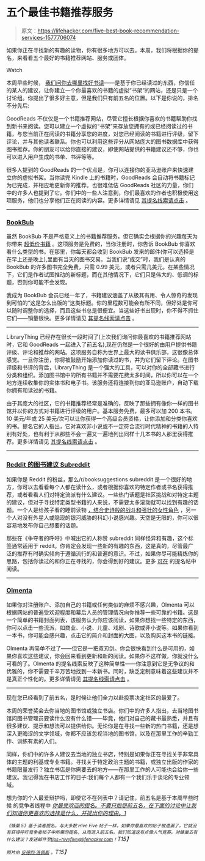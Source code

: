 # 五个最佳书籍推荐服务

> 原文：<https://lifehacker.com/five-best-book-recommendation-services-1577706074>

如果你正在寻找新的有趣的读物，你有很多地方可以去。本周，我们将根据你的提名，来看看五个最好的书籍推荐网站、服务或团体。

Watch

本周早些时候， [我们问你去哪里找好书读](https://lifehacker.com/best-book-recommendation-service-1576603841)——是基于你已经读过的东西，你信任的某人的建议，让你建立一个你最喜欢的书籍的虚拟“书架”的网站，还是只是一个讨论组。你提出了很多好主意，但是我们只有前五名的位置。以下是你说的，排名不分先后:

GoodReads 不仅仅是一个书籍推荐网站，尽管它擅长根据你喜欢的书籍帮助你找到新书来阅读。您可以建立一个虚拟的“书架”来存放您拥有的或已经阅读过的书籍，与您当前正在阅读的书籍分享您的进度，对您已经阅读的书籍进行评级，留下评论，并与其他读者联系。你也可以利用这些评分从网站庞大的图书数据库中获得图书推荐。你的朋友可以给你直接的建议，即使网站提供的书籍建议还不够，你也可以进入用户生成的书单、书评等等。

很多人提到的 GoodReads 的一个优点是，你可以连接你的亚马逊账户来快速建立你的虚拟书架。当你读完 Kindle 上的书籍时，GoodReads 会自动将书籍标记为已完成，并相应地更新你的推荐。也很难低估 GoodReads 社区的力量，你们中的许多人也提到了它。你们中的一些人注意到，你们最喜欢的作者也积极使用这项服务，他们也分享他们正在阅读的内容。更多详情请见 [其提名线索请点击](http://lifehacker.com/vote-goodreads-why-i-have-to-admit-im-hoping-to-lear-1576645642) 。

* * *

### [BookBub](https://www.bookbub.com/home/)

虽然 BookBub 不是严格意义上的书籍推荐服务，但它确实会根据你的兴趣每天为你带来 [超低价书籍](https://lifehacker.com/bookbub-offers-daily-deals-on-free-or-discounted-ebooks-1468519428) 。这项服务是免费的，当你注册时，你告诉 BookBub 你喜欢看什么类型的书。在那里，你每天都会收到 BookBub 发来的邮件(你可以选择是在早上还是晚上),里面有当天的图书交易。当我们说“成交”时，我们是认真的 BookBub 的许多图书完全免费，只需 0.99 美元，或者只需几美元。在某些情况下，它们是作者试图推动的新标题，而在其他情况下，它们只是伟大的、低调的标题，否则你可能不会发现。

我成为 BookBub 会员已经一年了，书籍建议涵盖了从极其有用、令人惊奇的发现到可怕的“这是怎么出版的”这类标题。你的里程数可能会有所不同，但好处是你可以随时调整你的选择，而且这些书总是很便宜。当这些好书出现时，你不得不抓住它们——销量很快。更多详情请见 [其提名线索请点击](http://lifehacker.com/vote-bookbub-why-amazing-site-for-ebook-owners-when-1576845423) 。

* * *

LibraryThing 已经存在很长一段时间了(上次我们询问你最喜欢的书籍推荐网站时，它和 GoodReads 一起进入了前五名),现在仍然是一个很好的由用户提供书籍评级、评论和推荐的网站。这项服务自称为世界上最大的读书俱乐部，这很像总体感觉。一旦你注册，你将被鼓励开始添加你读过的书，并为它们留下评论。在图书评级和书评的背后，LibraryThing 是一个强大的工具，可以对你的全部藏书进行分类和组织。添加图书馆中的所有书籍并不需要花费太多时间，所以你可以在一个地方连续收集你的实体书和电子书。该服务还将连接到你的亚马逊账户，自动下载你拥有和读过的书籍。

由于其庞大的社区，它的书籍推荐经常是准确的，反映了那些拥有像你一样的图书馆并以你的方式对书籍进行评级的用户。基本服务免费，最多可以加 200 本书。10 美元/年或 25 美元/次可以让你获得一个高级会员资格，让你添加和分类你喜欢的书。提名它的人指出，它对喜欢非小说或不一定符合流行时代精神的书籍的人特别有好处，也有利于从那些不会一遍又一遍地列出同样十几本书的人那里获得推荐。更多详情请见 [其提名线索请点击](http://lifehacker.com/vote-librarything-why-wherever-you-have-book-rating-d-1576809978) 。

* * *

### [Reddit 的图书建议 Subreddit](http://www.reddit.com/r/booksuggestions)

如果你是 Reddit 的粉丝，那么/r/booksuggestions subreddit 是一个很好的地方，你可以去看看每个人都在读什么，或者根据你喜欢的特定作者或书名获得推荐，或者看看人们对特定流派有什么建议。一些热门话题是社区挑战和对特定主题的建议，但对于寻找特定类型书籍的人来说，不需要太多滚动就可以找到有趣的话题。一个人是给孩子看的睡前读物 [，结合史诗般的战斗和强壮的女性角色](http://www.reddit.com/r/booksuggestions/comments/25prrv/what_should_i_read_to_my_kids_at_bedtime_he_likes/) ，另一个人对没有外星人或隐现的银河威胁的科幻小说感兴趣。天空是无限的，你可以很容易地发布你自己想要的话题。

那些在《争夺者的呼吁》中喊出它的人称赞 subreddit 同样怪异和有趣，这个标签通常适用于 reddit。你肯定会发现一些新的有趣的东西，这是真的，尽管最广泛的推荐有时确实倾向于遵循流行的和普遍的意识。不过，如果你尽可能精炼你的思路，包括你读过的和你正在寻找的，你会得到好的建议。更多 [可在](http://lifehacker.com/vote-r-booksuggestions-why-the-size-scope-and-crazi-1576777859) 的提名帖中阅读。

* * *

### [Olmenta](http://olmenta.altervista.org/)

如果你对注册账户、添加自己的书籍或任何类似的麻烦不感兴趣，Olmenta 可以根据网站的普遍受欢迎程度和幕后人员的管理情况向你推荐一些可靠的书籍。这是一个简单的书籍封面列表，该服务认为你应该阅读，如果你想找一些特定的东西，你可以点击一些流派，如商业、小说、儿童、戏剧、诗歌或非小说等。如果你看到一本书，你可能会感兴趣，点击它的简介和封面的大图，以及购买这本书的链接。

Olmenta 再简单不过了——但它是一把双刃剑。你会很快看到什么是可用的，如果你喜欢这些建议，你会回来看到更新和新的阅读。如果你不这样做，你就没什么可看的了。Olmenta 的提名线索反映了这种简单性——你注意到它是无争议的和优雅的，你不需要千辛万苦地找到一本新书。同时，缺乏定制意味着这些建议并不是真正个性化的。更多详情请见 [其提名线索请点击](http://lifehacker.com/vote-olmenta-why-its-simple-just-a-couple-of-books-in-1576915160) 。

* * *

现在您已经看到了前五名，是时候让他们全力以赴投票决定社区的最爱了。

本周的荣誉奖会去你当地的图书馆或独立书店。你们中的许多人指出，去当地图书馆问图书管理员要读什么没有什么错——毕竟，他们对自己的藏书最熟悉，并且有很多建议、提示和想法可以提供给你。无论你是在寻找一些新的热门书籍，还是想深入更晦涩的文学领域，你都不应该忽视当地的图书馆，以及在那里工作的辛勤工作、训练有素的人们。

同样，你们中的许多人建议去当地的独立书店，特别是如果你正在寻找关于非常具体的主题的利基或专业书籍。寻找关于特定政治主题的书籍，或独立出版的作家的书籍限量发行？独立书店是你需要去的地方——在那里工作的人可能也会给你一些建议。我记得我在书店工作的日子:我们每个人都有一个我们乐于谈论的专业领域。

想为你的个人最爱辩护吗，即使它不在列表中？请记住，前五名是基于本周早些时候 的竞争者线程中 [*你最受欢迎的提名。不要只抱怨前五名，在下面的讨论中让我们知道你更喜欢的选择是什么，并提出你的理由。1*](https://lifehacker.com/best-book-recommendation-service-1576603841)

*<small>《蜂巢 5》基于读者提名。与大多数 Hive Five 帖子一样，如果你最喜欢的帖子被遗漏了，它就没有获得呼吁竞争者帖子中所需的提名，从而进入前五名。我们知道这有点像人气竞赛。对蜂巢五有什么建议？发送邮件至</small>*[*<small>tips+hivefive@lifehacker.com</small>*](mailto:tips+hivefive@lifehacker.com)*<small>！</small>T15】*

*<small>照片由</small>* [*<small>安德烈·洛佩斯</small>*](https://www.flickr.com/photos/conejoazul/466413372) *<small>。</small>T15】*